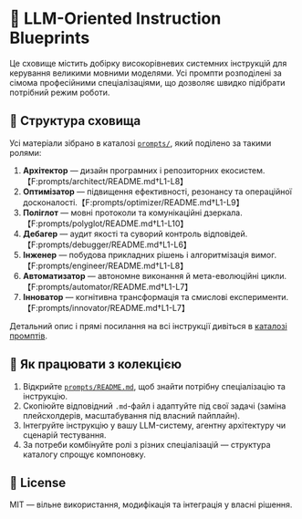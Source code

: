 # 🧠 LLM-Oriented Instruction Blueprints

Це сховище містить добірку високорівневих системних інструкцій для керування великими мовними моделями. Усі промпти розподілені за сімома професійними спеціалізаціями, що дозволяє швидко підібрати потрібний режим роботи.

## 📂 Структура сховища

Усі матеріали зібрано в каталозі [`prompts/`](prompts/), який поділено за такими ролями:

1. **Архітектор** — дизайн програмних і репозиторних екосистем.【F:prompts/architect/README.md†L1-L8】
2. **Оптимізатор** — підвищення ефективності, резонансу та операційної досконалості.【F:prompts/optimizer/README.md†L1-L9】
3. **Поліглот** — мовні протоколи та комунікаційні дзеркала.【F:prompts/polyglot/README.md†L1-L10】
4. **Дебагер** — аудит якості та суворий контроль відповідей.【F:prompts/debugger/README.md†L1-L6】
5. **Інженер** — побудова прикладних рішень і алгоритмізація вимог.【F:prompts/engineer/README.md†L1-L8】
6. **Автоматизатор** — автономне виконання й мета-еволюційні цикли.【F:prompts/automator/README.md†L1-L7】
7. **Інноватор** — когнітивна трансформація та смислові експерименти.【F:prompts/innovator/README.md†L1-L7】

Детальний опис і прямі посилання на всі інструкції дивіться в [каталозі промптів](prompts/README.md).

## 🚀 Як працювати з колекцією

1. Відкрийте [`prompts/README.md`](prompts/README.md), щоб знайти потрібну спеціалізацію та інструкцію.
2. Скопіюйте відповідний `.md`-файл і адаптуйте під свої задачі (заміна плейсхолдерів, масштабування під власний пайплайн).
3. Інтегруйте інструкцію у вашу LLM-систему, агентну архітектуру чи сценарій тестування.
4. За потреби комбінуйте ролі з різних спеціалізацій — структура каталогу спрощує компоновку.

## 📜 License

MIT — вільне використання, модифікація та інтеграція у власні рішення.
